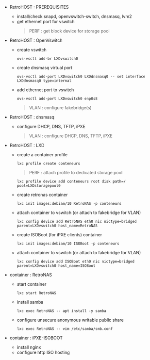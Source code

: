 - RetroHOST : PREREQUISITES
	- install/check snapd, openvswitch-switch, dnsmasq, lvm2
	- get ethernet port for vswitch
		> PERF : get block device for storage pool

- RetroHOST : OpenVswitch
	- create vswitch
	
		`ovs-vsctl add-br LXDvswitch0`
	- create dnsmasq virtual port
	
		`ovs-vsctl add-port LXDvswitch0 LXDdnsmasq0 -- set interface LXDdnsmasq0 type=internal`
	- add ethernet port to vswitch
	
		`ovs-vsctl add-port LXDvswitch0 enp0s8`
		> VLAN : configure fakebridge(s)

- RetroHOST : dnsmasq
	- configure DHCP, DNS, TFTP, iPXE
		> VLAN : configure DHCP, DNS, TFTP, iPXE

- RetroHOST : LXD
	- create a container profile
	
		`lxc profile create conteneurs`
		> PERF : attach profile to dedicated storage pool
		
		`lxc profile device add conteneurs root disk path=/ pool=LXDstoragepool0`

	- create retronas container
	
		`lxc init images:debian/10 RetroNAS -p conteneurs`
	- attach container to vswitch (or attach to fakebridge for VLAN)
	
		`lxc config device add RetroNAS eth0 nic nictype=bridged parent=LXDvswitch0 host_name=RetroNAS`

	- create ISOBoot (for iPXE clients) container
	
		`lxc init images:debian/10 ISOBoot -p conteneurs`
	- attach container to vswitch (or attach to fakebridge for VLAN)
	
		`lxc config device add ISOBoot eth0 nic nictype=bridged parent=LXDvswitch0 host_name=ISOBoot`

- container : RetroNAS
	- start container
	
		`lxc start RetroNAS`
	- install samba
	
		`lxc exec RetroNAS -- apt install -y samba`
	- configure unsecure anonymous writable public share
	
		`lxc exec RetroNAS -- vim /etc/samba/smb.conf`

- container : iPXE-ISOBOOT
	- install nginx
	- configure http ISO hosting
